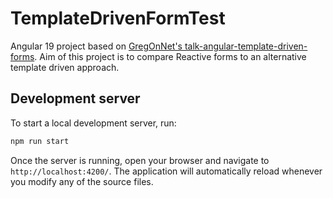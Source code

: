 # TemplateDrivenFormTest

Angular 19 project based on [GregOnNet's talk-angular-template-driven-forms](https://github.com/GregOnNet/talk-angular-template-driven-forms). Aim of this project is to compare Reactive forms to an alternative template driven approach.

## Development server

To start a local development server, run:

```bash
npm run start
```

Once the server is running, open your browser and navigate to `http://localhost:4200/`. The application will automatically reload whenever you modify any of the source files.
